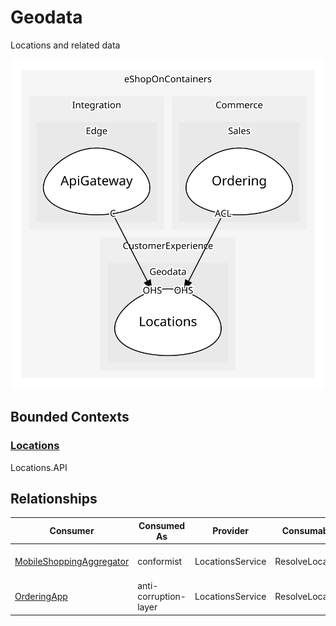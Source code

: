 

# Geodata
Locations and related data

![contextmap](./contextmap.svg)

## Bounded Contexts

### [Locations](boundedcontexts/locations/index.md)
Locations.API



## Relationships
| Consumer | Consumed As | Provider | Consumable | Provided As |
| --- | --- | --- | --- | --- |
| [MobileShoppingAggregator](../../../integration/subdomains/edge/boundedcontexts/api_gateway/services/mobile_shopping_aggregator/index.md) | conformist | LocationsService | ResolveLocation | open-host-service |
| [OrderingApp](../../../commerce/subdomains/sales/boundedcontexts/ordering/services/ordering_app/index.md) | anti-corruption-layer | LocationsService | ResolveLocation | open-host-service |
	
	
